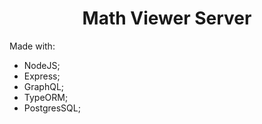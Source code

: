 <h1 align=center>Math Viewer Server</h1>

Made with:

- NodeJS;
- Express;
- GraphQL;
- TypeORM;
- PostgresSQL;
